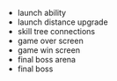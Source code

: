 - launch ability
- launch distance upgrade
- skill tree connections
- game over screen
- game win screen
- final boss arena
- final boss